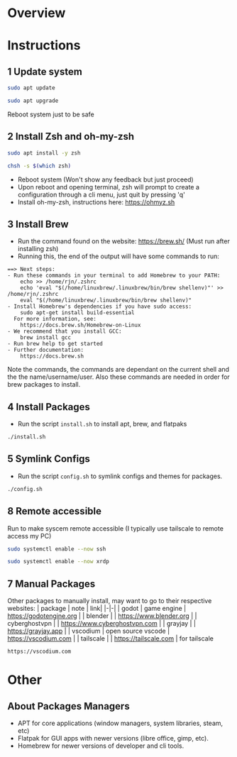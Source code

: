 # Overview
# Instructions
## 1 Update system
```bash
sudo apt update
```
```bash
sudo apt upgrade
```
Reboot system just to be safe
## 2 Install Zsh and oh-my-zsh
```bash
sudo apt install -y zsh
```
```bash
chsh -s $(which zsh)
```
- Reboot system (Won't show any feedback but just proceed)
- Upon reboot and opening terminal, zsh will prompt to create a configuration through a cli menu, just quit by pressing 'q'
- Install oh-my-zsh, instructions here: https://ohmyz.sh
## 3 Install Brew
- Run the command found on the website: https://brew.sh/
(Must run after installing zsh) 
- Running this, the end of the output will have some commands to run:
```
==> Next steps:
- Run these commands in your terminal to add Homebrew to your PATH:
    echo >> /home/rjn/.zshrc
    echo 'eval "$(/home/linuxbrew/.linuxbrew/bin/brew shellenv)"' >> /home/rjn/.zshrc
    eval "$(/home/linuxbrew/.linuxbrew/bin/brew shellenv)"
- Install Homebrew's dependencies if you have sudo access:
    sudo apt-get install build-essential
  For more information, see:
    https://docs.brew.sh/Homebrew-on-Linux
- We recommend that you install GCC:
    brew install gcc
- Run brew help to get started
- Further documentation:
    https://docs.brew.sh
```
Note the commands, the commands are dependant on the current shell and the the name/username/user. Also these commands are needed in order for brew packages to install.
## 4 Install Packages
- Run the script `install.sh` to install apt, brew, and flatpaks
```bash
./install.sh
```
## 5 Symlink Configs
- Run the script `config.sh` to symlink configs and themes for packages.
```bash
./config.sh
```
## 8 Remote accessible
Run to make syscem remote accessible (I typically use tailscale to remote access my PC)
```bash
sudo systemctl enable --now ssh
```
```bash
sudo systemctl enable --now xrdp
```
## 7 Manual Packages
Other packages to manually install, may want to go to their respective websites:
| package | note | link|
|-|-|
| godot | game engine | https://godotengine.org |
| blender | | https://www.blender.org |
| cyberghostvpn | | https://www.cyberghostvpn.com |
| grayjay |  | https://grayjay.app |
| vscodium | open source vscode | https://vscodium.com |
| tailscale | | https://tailscale.com |
for tailscale
```bash
https://vscodium.com
```
# Other
## About Packages Managers
- APT for core applications (window managers, system libraries, steam, etc)
- Flatpak for GUI apps with newer versions (libre office, gimp, etc).
- Homebrew for newer versions of developer and cli tools.
